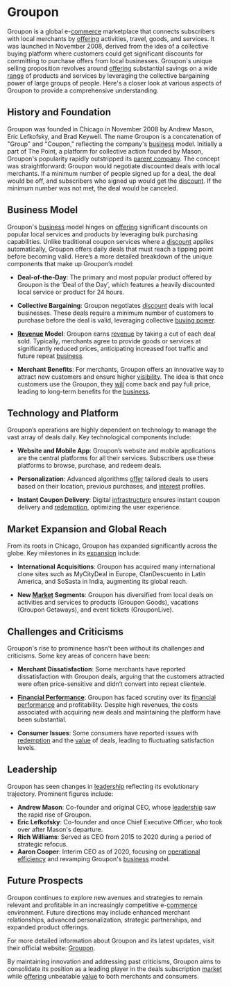 # Groupon

Groupon is a global e-[commerce](../c/commerce.md) marketplace that connects subscribers with local merchants by [offering](../o/offering.md) activities, travel, goods, and services. It was launched in November 2008, derived from the idea of a collective buying platform where customers could get significant discounts for committing to purchase offers from local businesses. Groupon's unique selling proposition revolves around [offering](../o/offering.md) substantial savings on a wide [range](../r/range.md) of products and services by leveraging the collective bargaining power of large groups of people. Here's a closer look at various aspects of Groupon to provide a comprehensive understanding.

## History and Foundation

Groupon was founded in Chicago in November 2008 by Andrew Mason, Eric Lefkofsky, and Brad Keywell. The name Groupon is a concatenation of "Group" and "Coupon," reflecting the company's [business](../b/business.md) model. Initially a part of The Point, a platform for collective action founded by Mason, Groupon's popularity rapidly outstripped its [parent company](../p/parent_company.md). The concept was straightforward: Groupon would negotiate discounted deals with local merchants. If a minimum number of people signed up for a deal, the deal would be off, and subscribers who signed up would get the [discount](../d/discount.md). If the minimum number was not met, the deal would be canceled.

## Business Model

Groupon's [business](../b/business.md) model hinges on [offering](../o/offering.md) significant discounts on popular local services and products by leveraging bulk purchasing capabilities. Unlike traditional coupon services where a [discount](../d/discount.md) applies automatically, Groupon offers daily deals that must reach a tipping point before becoming valid. Here’s a more detailed breakdown of the unique components that make up Groupon’s model:

- **Deal-of-the-Day**: The primary and most popular product offered by Groupon is the ‘Deal of the Day’, which features a heavily discounted local service or product for 24 hours.
  
- **Collective Bargaining**: Groupon negotiates [discount](../d/discount.md) deals with local businesses. These deals require a minimum number of customers to purchase before the deal is valid, leveraging collective [buying power](../b/buying_power.md).
  
- **[Revenue](../r/revenue.md) Model**: Groupon earns [revenue](../r/revenue.md) by taking a cut of each deal sold. Typically, merchants agree to provide goods or services at significantly reduced prices, anticipating increased foot traffic and future repeat [business](../b/business.md).

- **Merchant Benefits**: For merchants, Groupon offers an innovative way to attract new customers and ensure higher [visibility](../v/visibility.md). The idea is that once customers use the Groupon, they [will](../w/will.md) come back and pay full price, leading to long-term benefits for the [business](../b/business.md).

## Technology and Platform

Groupon’s operations are highly dependent on technology to manage the vast array of deals daily. Key technological components include:

- **Website and Mobile App**: Groupon’s website and mobile applications are the central platforms for all their services. Subscribers use these platforms to browse, purchase, and redeem deals.

- **Personalization**: Advanced algorithms [offer](../o/offer.md) tailored deals to users based on their location, previous purchases, and [interest](../i/interest.md) profiles.

- **Instant Coupon Delivery**: Digital [infrastructure](../i/infrastructure.md) ensures instant coupon delivery and [redemption](../r/redemption.md), optimizing the user experience.

## Market Expansion and Global Reach

From its roots in Chicago, Groupon has expanded significantly across the globe. Key milestones in its [expansion](../e/expansion.md) include:

- **International Acquisitions**: Groupon has acquired many international clone sites such as MyCityDeal in Europe, ClanDescuento in Latin America, and SoSasta in India, augmenting its global reach.

- **New [Market](../m/market.md) Segments**: Groupon has diversified from local deals on activities and services to products (Groupon Goods), vacations (Groupon Getaways), and event tickets (GrouponLive).

## Challenges and Criticisms

Groupon's rise to prominence hasn't been without its challenges and criticisms. Some key areas of concern have been:

- **Merchant Dissatisfaction**: Some merchants have reported dissatisfaction with Groupon deals, arguing that the customers attracted were often price-sensitive and didn’t convert into repeat clientele.

- **[Financial Performance](../f/financial_performance.md)**: Groupon has faced scrutiny over its [financial performance](../f/financial_performance.md) and profitability. Despite high revenues, the costs associated with acquiring new deals and maintaining the platform have been substantial.

- **Consumer Issues**: Some consumers have reported issues with [redemption](../r/redemption.md) and the [value](../v/value.md) of deals, leading to fluctuating satisfaction levels.

## Leadership

Groupon has seen changes in [leadership](../l/leadership.md) reflecting its evolutionary trajectory. Prominent figures include:

- **Andrew Mason**: Co-founder and original CEO, whose [leadership](../l/leadership.md) saw the rapid rise of Groupon.
- **Eric Lefkofsky**: Co-founder and once Chief Executive Officer, who took over after Mason's departure.
- **Rich Williams**: Served as CEO from 2015 to 2020 during a period of strategic refocus.
- **Aaron Cooper**: Interim CEO as of 2020, focusing on [operational efficiency](../o/operational_efficiency_in_trading.md) and revamping Groupon's [business](../b/business.md) model.

## Future Prospects

Groupon continues to explore new avenues and strategies to remain relevant and profitable in an increasingly competitive e-[commerce](../c/commerce.md) environment. Future directions may include enhanced merchant relationships, advanced personalization, strategic partnerships, and expanded product offerings.

For more detailed information about Groupon and its latest updates, visit their official website: [Groupon](https://www.groupon.com).

By maintaining innovation and addressing past criticisms, Groupon aims to consolidate its position as a leading player in the deals subscription [market](../m/market.md) while [offering](../o/offering.md) unbeatable [value](../v/value.md) to both merchants and consumers.